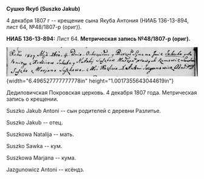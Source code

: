 **Сушко Якуб (Suszko Jakub)**

4 декабря 1807 г -- крещение сына Якуба Антония (НИАБ 136-13-894, лист
64, №48/1807-р (ориг)).

**НИАБ 136-13-894:** Лист 64. **Метрическая запись №48/1807-р (ориг).**

![](./media/91edfe981ba75b1b550bea9bd2374272a59eb121.png){width="6.496527777777778in"
height="1.0017355643044619in"}

Дедиловичская Покровская церковь. 4 декабря 1807 года. Метрическая
запись о крещении.

Suszko Jakub Antoni -- сын родителей с деревни Разлитье.

Suszko Jakub -- отец.

Suszkowa Natalija -- мать.

Suszko Sawka -- кум.

Suszkowa Marjana -- кума.

Jazgunowicz Antoni -- ксёндз.
